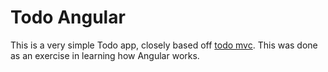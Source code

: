 # Todo Angular
This is a very simple Todo app, closely based off [todo mvc](http://todomvc.com/). This was done as an exercise in learning how Angular works.
